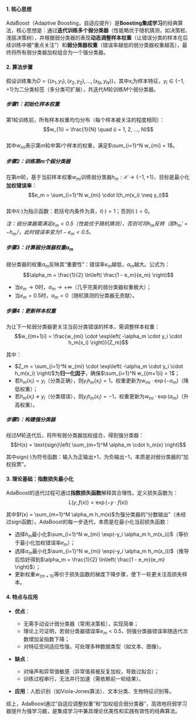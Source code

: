 #### 1. 核心思想  
AdaBoost（Adaptive Boosting，自适应提升）是**Boosting集成学习**的经典算法，核心思想是：通过**迭代训练多个弱分类器**（性能略优于随机猜测，如决策桩、浅层决策树），并根据弱分类器的表现**动态调整样本权重**（让错误分类的样本在后续训练中被“重点关注”）和**弱分类器权重**（错误率越低的弱分类器权重越高），最终将所有弱分类器加权组合为一个强分类器。  


#### 2. 算法步骤  
假设训练集为$D = \{(x_1, y_1), (x_2, y_2), ..., (x_N, y_N)\}$，其中$x_i$为样本特征，$y_i \in \{-1, +1\}$为二分类标签（多分类可扩展），共迭代$M$轮训练$M$个弱分类器。  


##### 步骤1：初始化样本权重  
第1轮训练前，所有样本权重均匀分布（每个样本被关注的程度相同）：  
$$w_{1i} = \frac{1}{N} \quad (i = 1, 2, ..., N)$$  
其中$w_{mi}$表示第$m$轮中第$i$个样本的权重，满足$\sum_{i=1}^N w_{mi} = 1$。  


##### 步骤2：训练第$m$个弱分类器  
在第$m$轮，基于当前样本权重$w_{mi}$训练弱分类器$h_m: \mathcal{X} \to \{-1, +1\}$，目标是最小化**加权错误率**：  
$$e_m = \sum_{i=1}^N w_{mi} \cdot I(h_m(x_i) \neq y_i)$$  
其中$I(\cdot)$为指示函数：若括号内条件为真，$I(\cdot)=1$；否则$I(\cdot)=0$。  

*注：弱分类器需满足$e_m < 0.5$（性能优于随机猜测），否则可将$h_m$反转（即$h_m' = -h_m$），此时错误率变为$1 - e_m < 0.5$。*  


##### 步骤3：计算弱分类器权重$\alpha_m$  
弱分类器的权重$\alpha_m$反映其“重要性”：错误率$e_m$越低，$\alpha_m$越大。公式为：  
$$\alpha_m = \frac{1}{2} \ln\left( \frac{1 - e_m}{e_m} \right)$$  

- 当$e_m \to 0$时，$\alpha_m \to +\infty$（几乎完美的弱分类器权重极大）；  
- 当$e_m = 0.5$时，$\alpha_m = 0$（随机猜测的分类器无贡献）。  


##### 步骤4：更新样本权重  
为让下一轮弱分类器更关注当前分类错误的样本，需调整样本权重：  
$$w_{(m+1)i} = \frac{w_{mi} \cdot \exp\left( -\alpha_m \cdot y_i \cdot h_m(x_i) \right)}{Z_m}$$  

其中：  
- $Z_m = \sum_{i=1}^N w_{mi} \cdot \exp\left( -\alpha_m \cdot y_i \cdot h_m(x_i) \right)$为**归一化因子**，确保$\sum_{i=1}^N w_{(m+1)i} = 1$；  
- 若$h_m(x_i) = y_i$（分类正确），则$y_i h_m(x_i) = 1$，权重更新为$w_{mi} \cdot \exp(-\alpha_m)$（降低权重）；  
- 若$h_m(x_i) \neq y_i$（分类错误），则$y_i h_m(x_i) = -1$，权重更新为$w_{mi} \cdot \exp(\alpha_m)$（升高权重）。  


##### 步骤5：构建强分类器  
经过$M$轮迭代后，将所有弱分类器加权组合，得到强分类器：  
$$H(x) = \text{sign}\left( \sum_{m=1}^M \alpha_m \cdot h_m(x) \right)$$  

其中$\text{sign}(\cdot)$为符号函数：输入为正输出$+1$，为负输出$-1$，本质是对弱分类器的“加权投票”。  


#### 3. 理论基础：指数损失最小化  
AdaBoost的迭代过程可通过**指数损失函数**解释其合理性。定义损失函数为：  
$$L(y, f(x)) = \exp(-y \cdot f(x))$$  

其中$f(x) = \sum_{m=1}^M \alpha_m h_m(x)$为强分类器的“分数输出”（未经过$\text{sign}$函数）。AdaBoost的每一步迭代，本质是在最小化当前损失函数：  

- 选择$h_m$最小化$\sum_{i=1}^N w_{mi} \exp(-y_i \alpha_m h_m(x_i))$（等价于最小化加权错误率$e_m$）；  
- 选择$\alpha_m$最小化$\sum_{i=1}^N w_{mi} \exp(-y_i \alpha_m h_m(x_i))$（推导后恰好得到$\alpha_m = \frac{1}{2} \ln\left( \frac{1 - e_m}{e_m} \right)$）；  
- 更新权重$w_{(m+1)i}$等价于损失函数的梯度下降步骤，使下一轮更关注高损失样本。  


#### 4. 特点与应用  
- **优点**：  
  - 无需手动设计弱分类器（常用决策桩），实现简单；  
  - 理论上可证明，若弱分类器错误率$e_m < 0.5$，则强分类器错误率随迭代次数增加呈指数下降；  
  - 对特征空间适应性强，可处理多种数据类型（如文本、图像）。  

- **缺点**：  
  - 对噪声和异常值敏感（异常值易被反复加权，导致过拟合）；  
  - 训练过程串行，无法并行加速（需依赖前一轮结果）。  

- **应用**：人脸识别（如Viola-Jones算法）、文本分类、生物特征识别等。  


综上，AdaBoost通过“自适应调整权重”和“加权组合弱分类器”，高效地将弱学习器提升为强学习器，是集成学习中兼具理论优美性和实践有效性的经典算法。
